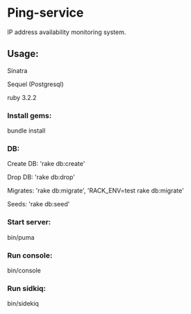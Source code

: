 # Ping-service
IP address availability monitoring system.

## Usage:

Sinatra

Sequel (Postgresql)

ruby 3.2.2

### Install gems:
bundle install

### DB:
Create DB: 'rake db:create'

Drop DB: 'rake db:drop'

Migrates: 'rake db:migrate', 'RACK_ENV=test rake db:migrate'

Seeds: 'rake db:seed'

### Start server:
bin/puma

### Run console:
bin/console

### Run sidkiq:
bin/sidekiq
